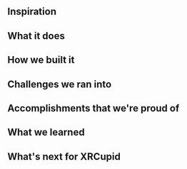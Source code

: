 ## Inspiration

## What it does

## How we built it

## Challenges we ran into

## Accomplishments that we're proud of

## What we learned

## What's next for XRCupid

